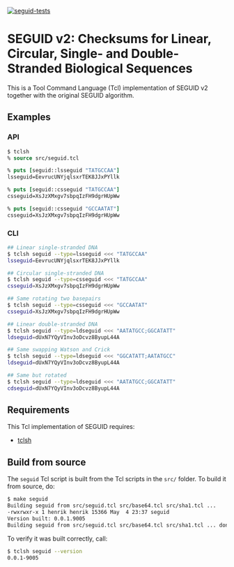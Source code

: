 [![seguid-tests](https://github.com/seguid/seguid-tcl/actions/workflows/seguid-tests.yml/badge.svg)](https://github.com/seguid/seguid-tcl/actions/workflows/seguid-tests.yml)

# SEGUID v2: Checksums for Linear, Circular, Single- and Double-Stranded Biological Sequences

This is a Tool Command Language (Tcl) implementation of SEGUID v2
together with the original SEGUID algorithm.


## Examples

### API

```tcl
$ tclsh
% source src/seguid.tcl

% puts [seguid::lsseguid "TATGCCAA"]
lsseguid=EevrucUNYjqlsxrTEK8JJxPYllk

% puts [seguid::csseguid "TATGCCAA"]
csseguid=XsJzXMxgv7sbpqIzFH9dgrHUpWw

% puts [seguid::csseguid "GCCAATAT"]
csseguid=XsJzXMxgv7sbpqIzFH9dgrHUpWw
```


### CLI

```sh
## Linear single-stranded DNA
$ tclsh seguid --type=lsseguid <<< "TATGCCAA"
lsseguid=EevrucUNYjqlsxrTEK8JJxPYllk

## Circular single-stranded DNA
$ tclsh seguid --type=csseguid <<< "TATGCCAA"
csseguid=XsJzXMxgv7sbpqIzFH9dgrHUpWw

## Same rotating two basepairs
$ tclsh seguid --type=csseguid <<< "GCCAATAT"
csseguid=XsJzXMxgv7sbpqIzFH9dgrHUpWw

## Linear double-stranded DNA
$ tclsh seguid --type=ldseguid <<< "AATATGCC;GGCATATT"
ldseguid=dUxN7YQyVInv3oDcvz8ByupL44A

## Same swapping Watson and Crick 
$ tclsh seguid --type=ldseguid <<< "GGCATATT;AATATGCC"
ldseguid=dUxN7YQyVInv3oDcvz8ByupL44A

## Same but rotated
$ tclsh seguid --type=ldseguid <<< "AATATGCC;GGCATATT"
cdseguid=dUxN7YQyVInv3oDcvz8ByupL44A
```


## Requirements

This Tcl implementation of SEGUID requires:

* [tclsh]



## Build from source

The `seguid` Tcl script is built from the Tcl scripts in the `src/`
folder.  To build it from source, do:

```sh
$ make seguid
Building seguid from src/seguid.tcl src/base64.tcl src/sha1.tcl ...
-rwxrwxr-x 1 henrik henrik 15366 May  4 23:37 seguid
Version built: 0.0.1.9005
Building seguid from src/seguid.tcl src/base64.tcl src/sha1.tcl ... done
```

To verify it was built correctly, call:

```sh
$ tclsh seguid --version
0.0.1-9005
```


[tclsh]: https://wiki.tcl-lang.org/page/tclsh
